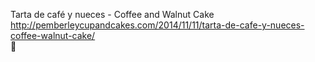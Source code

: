 Tarta de café y nueces - Coffee and Walnut Cake	http://pemberleycupandcakes.com/2014/11/11/tarta-de-cafe-y-nueces-coffee-walnut-cake/	
਍